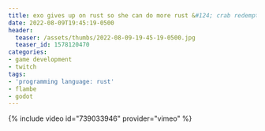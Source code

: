 ```yaml
---
title: exo gives up on rust so she can do more rust &#124; crab redemption arc &#124; more crab &#124; all the crab &#124; no not the game
date: 2022-08-09T19:45:19-0500
header:
  teaser: /assets/thumbs/2022-08-09-19-45-19-0500.jpg
  teaser_id: 1578120470
categories:
- game development
- twitch
tags:
- 'programming language: rust'
- flambe
- godot
---
```

{% include video id="739033946" provider="vimeo" %}
